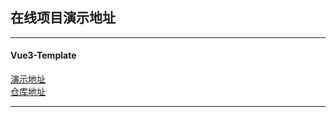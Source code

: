 ## 在线项目演示地址  

----------------

#### Vue3-Template
[演示地址](https://du_zhao_lin.gitee.io/vue3-template)  
[仓库地址](https://gitee.com/du_zhao_lin/vue3-template)

-----------------